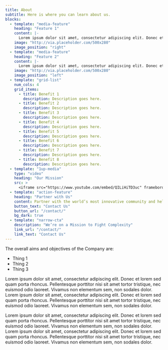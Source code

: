 ```yaml
---
title: About
subtitle: Here is where you can learn about us.
blocks:
  - template: "media-feature"
    heading: "Feature 1"
    content: |-
      Lorem ipsum dolor sit amet, consectetur adipiscing elit. Donec et lorem sed quam porta rhoncus. Pellentesque porttitor nisi sit amet tortor tristique, nec euismod odio laoreet. Vivamus non elementum sem, non sodales dolor. 
    image: "http://via.placeholder.com/500x280"
    image_position: "right"
  - template: "media-feature"
    heading: "Feature 2"
    content: |-
      Lorem ipsum dolor sit amet, consectetur adipiscing elit. Donec et lorem sed quam porta rhoncus. Pellentesque porttitor nisi sit amet tortor tristique, nec euismod odio laoreet. Vivamus non elementum sem, non sodales dolor. 
    image: "http://via.placeholder.com/500x280"
    image_position: "left"
  - template: "grid-list"
    num_cols: 4
    grid_items:
      - title: Benefit 1
        description: Description goes here.
      - title: Benefit 2
        description: Description goes here.
      - title: Benefit 3
        description: Description goes here.
      - title: Benefit 4
        description: Description goes here.
      - title: Benefit 5
        description: Description goes here.
      - title: Benefit 6
        description: Description goes here.
      - title: Benefit 7
        description: Description goes here.
      - title: Benefit 8
        description: Description goes here.
  - template: "1up-media"
    type: "video"
    heading: "Our Mission"
    src: >
      <iframe src="https://www.youtube.com/embed/QILiHiTD3uc" frameborder="0" allow="autoplay; encrypted-media" allowfullscreen></iframe>
  - template: "action-feature"
    heading: "Partner with Us"
    content: Partner with the world’s most innovative community and help us fight complexity today.
    button_text: "Contact Us"
    button_url: "/contact/"
    bg_dark: true
  - template: "narrow-cta"
    description: "We’re on a Mission to Fight Complexity"
    link_url: "/contact/"
    link_text: "Contact Us"
---
```


The overall aims and objectives of the Company are:

* Thing 1
* Thing 2
* Thing 3

Lorem ipsum dolor sit amet, consectetur adipiscing elit. Donec et lorem sed quam porta rhoncus. Pellentesque porttitor nisi sit amet tortor tristique, nec euismod odio laoreet. Vivamus non elementum sem, non sodales dolor. Lorem ipsum dolor sit amet, consectetur adipiscing elit. Donec et lorem sed quam porta rhoncus. Pellentesque porttitor nisi sit amet tortor tristique, nec euismod odio laoreet. Vivamus non elementum sem, non sodales dolor. 

Lorem ipsum dolor sit amet, consectetur adipiscing elit. Donec et lorem sed quam porta rhoncus. Pellentesque porttitor nisi sit amet tortor tristique, nec euismod odio laoreet. Vivamus non elementum sem, non sodales dolor. Lorem ipsum dolor sit amet, consectetur adipiscing elit. Donec et lorem sed quam porta rhoncus. Pellentesque porttitor nisi sit amet tortor tristique, nec euismod odio laoreet. Vivamus non elementum sem, non sodales dolor. 
